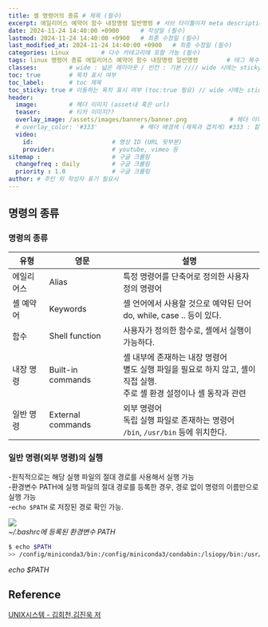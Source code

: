 ```yaml
---
title: 셸 명령어의 종류 # 제목 (필수)
excerpt: 에일리어스 예약어 함수 내장명령 일반명령 # 서브 타이틀이자 meta description (필수)
date: 2024-11-24 14:40:00 +0900      # 작성일 (필수)
lastmod: 2024-11-24 14:40:00 +0900   # 최종 수정일 (필수)
last_modified_at: 2024-11-24 14:40:00 +0900   # 최종 수정일 (필수)
categories: Linux         # 다수 카테고리에 포함 가능 (필수)
tags: linux 명령어 종류 에일리어스 예약어 함수 내장명령 일반명령        # 태그 복수개 가능 (필수)
classes:         # wide : 넓은 레이아웃 / 빈칸 : 기본 //// wide 시에는 sticky toc 불가
toc: true        # 목차 표시 여부
toc_label:       # toc 제목
toc_sticky: true # 이동하는 목차 표시 여부 (toc:true 필요) // wide 시에는 sticky toc 불가
header: 
  image:         # 헤더 이미지 (asset내 혹은 url)
  teaser:        # 티저 이미지??
  overlay_image: /assets/images/banners/banner.png            # 헤더 이미지 (제목과 겹치게)
  # overlay_color: '#333'            # 헤더 배경색 (제목과 겹치게) #333 : 짙은 회색 (필수)
  video:
    id:                      # 영상 ID (URL 뒷부분)
    provider:                # youtube, vimeo 등
sitemap :                    # 구글 크롤링
  changefreq : daily         # 구글 크롤링
  priority : 1.0             # 구글 크롤링
author: # 주인 외 작성자 표기 필요시
---
```

<!--postNo: 20241124_005-->

## 명령의 종류  

### 명령의 종류  

|유형|영문|설명|
|---|---|---|
|에일리어스|Alias|특정 명령어를 단축어로 정의한 사용자 정의 명령어|
|셸 예약어|Keywords|셸 언어에서 사용할 것으로 예약된 단어<br>do, while, case .. 등이 있다.|
|함수|Shell function|사용자가 정의한 함수로, 셸에서 실행이 가능하다.|
|내장 명령|Built-in commands|셸 내부에 존재하는 내장 명령어<br>별도 실행 파일을 필요로 하지 않고, 셸이 직접 실행.<br>주로 셸 환경 설정이나 셸 동작과 관련|
|일반 명령|External commands|외부 명령어<br>독립 실행 파일로 존재하는 명령어<br>`/bin`, `/usr/bin` 등에 위치한다.|


### 일반 명령(외부 명령)의 실행  

-원칙적으로는 해당 실행 파일의 절대 경로를 사용해서 실행 가능  
-환경변수 PATH에 실행 파일의 절대 경로를 등록한 경우, 경로 없이 명령의 이름만으로 실행 가능  
-`echo $PATH` 로 저장된 경로 확인 가능.  

![](/assetc/images/20241124_005_001.png)  
<i>~/.bashrc에 등록된 환경변수 PATH</i>

```bash
$ echo $PATH
>> /config/miniconda3/bin:/config/miniconda3/condabin:/lsiopy/bin:/usr/local/sbin:/usr/local/bin:/usr/sbin:/usr/bin:/sbin:/bin
```
<i>echo $PATH</i>

## Reference  

[UNIX시스템 - 김희천,김진욱 저 ](https://search.shopping.naver.com/book/catalog/41474371650)  

